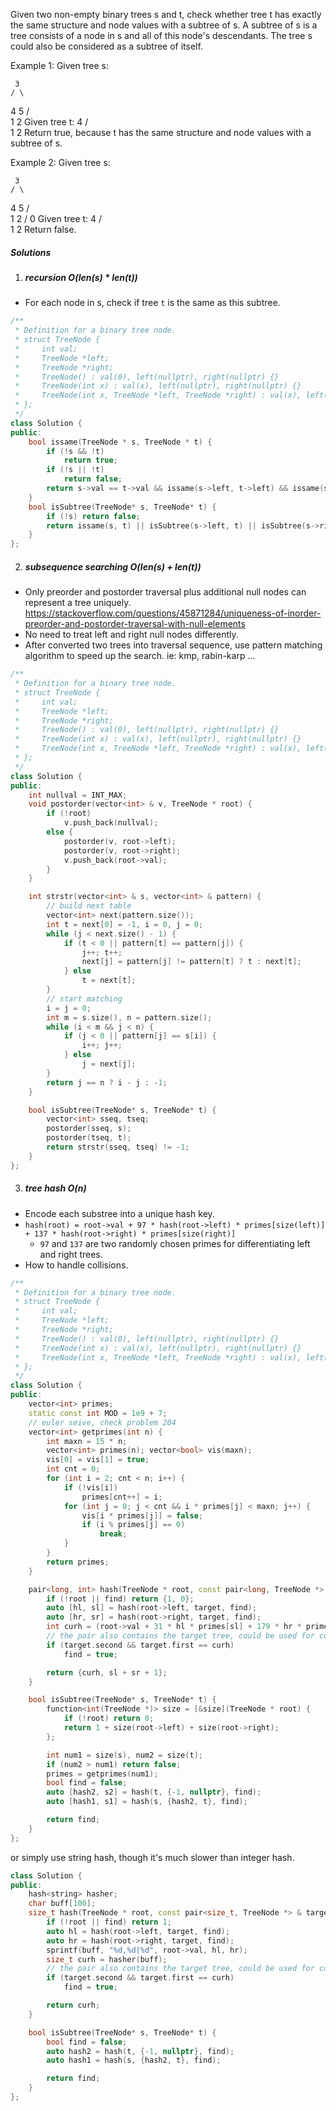 Given two non-empty binary trees s and t, check whether tree t has exactly the same structure and node values with a subtree of s. A subtree of s is a tree consists of a node in s and all of this node's descendants. The tree s could also be considered as a subtree of itself.

Example 1:
Given tree s:

     3
    / \
   4   5
  / \
 1   2
Given tree t:
   4 
  / \
 1   2
Return true, because t has the same structure and node values with a subtree of s.
 

Example 2:
Given tree s:

     3
    / \
   4   5
  / \
 1   2
    /
   0
Given tree t:
   4
  / \
 1   2
Return false.

##### Solutions

1. ##### recursion O(len(s) * len(t))

- For each node in s, check if tree `t` is the same as this subtree.

```c++
/**
 * Definition for a binary tree node.
 * struct TreeNode {
 *     int val;
 *     TreeNode *left;
 *     TreeNode *right;
 *     TreeNode() : val(0), left(nullptr), right(nullptr) {}
 *     TreeNode(int x) : val(x), left(nullptr), right(nullptr) {}
 *     TreeNode(int x, TreeNode *left, TreeNode *right) : val(x), left(left), right(right) {}
 * };
 */
class Solution {
public:
    bool issame(TreeNode * s, TreeNode * t) {
        if (!s && !t)
            return true;
        if (!s || !t)
            return false;
        return s->val == t->val && issame(s->left, t->left) && issame(s->right, t->right);
    }
    bool isSubtree(TreeNode* s, TreeNode* t) {
        if (!s) return false;
        return issame(s, t) || isSubtree(s->left, t) || isSubtree(s->right, t);
    }
};
```

2. ##### subsequence searching O(len(s) + len(t))

- Only preorder and postorder traversal plus additional null nodes can represent a tree uniquely. https://stackoverflow.com/questions/45871284/uniqueness-of-inorder-preorder-and-postorder-traversal-with-null-elements
- No need to treat left and right null nodes differently.
- After converted two trees into traversal sequence, use pattern matching algorithm to speed up the search. ie: kmp, rabin-karp ...


```c++
/**
 * Definition for a binary tree node.
 * struct TreeNode {
 *     int val;
 *     TreeNode *left;
 *     TreeNode *right;
 *     TreeNode() : val(0), left(nullptr), right(nullptr) {}
 *     TreeNode(int x) : val(x), left(nullptr), right(nullptr) {}
 *     TreeNode(int x, TreeNode *left, TreeNode *right) : val(x), left(left), right(right) {}
 * };
 */
class Solution {
public:
    int nullval = INT_MAX;
    void postorder(vector<int> & v, TreeNode * root) {
        if (!root)
            v.push_back(nullval);
        else {
            postorder(v, root->left);
            postorder(v, root->right);
            v.push_back(root->val);
        }
    }

    int strstr(vector<int> & s, vector<int> & pattern) {
        // build next table
        vector<int> next(pattern.size());
        int t = next[0] = -1, i = 0, j = 0;
        while (j < next.size() - 1) {
            if (t < 0 || pattern[t] == pattern[j]) {
                j++; t++;
                next[j] = pattern[j] != pattern[t] ? t : next[t];
            } else
                t = next[t];
        }
        // start matching
        i = j = 0;
        int m = s.size(), n = pattern.size();
        while (i < m && j < n) {
            if (j < 0 || pattern[j] == s[i]) {
                i++; j++;
            } else
                j = next[j];
        }
        return j == n ? i - j : -1;
    }

    bool isSubtree(TreeNode* s, TreeNode* t) {
        vector<int> sseq, tseq;
        postorder(sseq, s);
        postorder(tseq, t);
        return strstr(sseq, tseq) != -1;
    }
};
```



3. ##### tree hash O(n)

- Encode each substree into a unique hash key.
- `hash(root) = root->val + 97 * hash(root->left) * primes[size(left)] + 137 * hash(root->right) * primes[size(right)]`
    - `97` and `137` are two randomly chosen primes for differentiating left and right trees.
- How to handle collisions.

```c++
/**
 * Definition for a binary tree node.
 * struct TreeNode {
 *     int val;
 *     TreeNode *left;
 *     TreeNode *right;
 *     TreeNode() : val(0), left(nullptr), right(nullptr) {}
 *     TreeNode(int x) : val(x), left(nullptr), right(nullptr) {}
 *     TreeNode(int x, TreeNode *left, TreeNode *right) : val(x), left(left), right(right) {}
 * };
 */
class Solution {
public:
    vector<int> primes;
    static const int MOD = 1e9 + 7;
    // euler seive, check problem 204
    vector<int> getprimes(int n) {
        int maxn = 15 * n;
        vector<int> primes(n); vector<bool> vis(maxn);
        vis[0] = vis[1] = true;
        int cnt = 0;
        for (int i = 2; cnt < n; i++) {
            if (!vis[i])
                primes[cnt++] = i;
            for (int j = 0; j < cnt && i * primes[j] < maxn; j++) {
                vis[i * primes[j]] = false;
                if (i % primes[j] == 0)
                    break;
            }
        }
        return primes;
    }

    pair<long, int> hash(TreeNode * root, const pair<long, TreeNode *> & target, bool & find) {
        if (!root || find) return {1, 0};
        auto [hl, sl] = hash(root->left, target, find);
        auto [hr, sr] = hash(root->right, target, find);
        int curh = (root->val + 31 * hl * primes[sl] + 179 * hr * primes[sr]) % MOD;
        // the pair also contains the target tree, could be used for collision checking
        if (target.second && target.first == curh)
            find = true;

        return {curh, sl + sr + 1};
    }

    bool isSubtree(TreeNode* s, TreeNode* t) {
        function<int(TreeNode *)> size = [&size](TreeNode * root) {
            if (!root) return 0;
            return 1 + size(root->left) + size(root->right);
        };

        int num1 = size(s), num2 = size(t);
        if (num2 > num1) return false;
        primes = getprimes(num1);
        bool find = false;
        auto [hash2, s2] = hash(t, {-1, nullptr}, find);
        auto [hash1, s1] = hash(s, {hash2, t}, find);

        return find;
    }
};
```

or simply use string hash, though it's much slower than integer hash.

```c++
class Solution {
public:
    hash<string> hasher;
    char buff[100];
    size_t hash(TreeNode * root, const pair<size_t, TreeNode *> & target, bool & find) {
        if (!root || find) return 1;
        auto hl = hash(root->left, target, find);
        auto hr = hash(root->right, target, find);
        sprintf(buff, "%d,%d|%d", root->val, hl, hr);
        size_t curh = hasher(buff);
        // the pair also contains the target tree, could be used for collision checking
        if (target.second && target.first == curh)
            find = true;

        return curh;
    }

    bool isSubtree(TreeNode* s, TreeNode* t) {
        bool find = false;
        auto hash2 = hash(t, {-1, nullptr}, find);
        auto hash1 = hash(s, {hash2, t}, find);

        return find;
    }
};
```